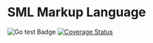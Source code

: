 # SML Markup Language
![Go test Badge](https://github.com/ray1422/SML/actions/workflows/go_test.yaml/badge.svg) [![Coverage Status](https://coveralls.io/repos/github/ray1422/SML/badge.svg?branch=master)](https://coveralls.io/github/ray1422/SML?branch=master)
